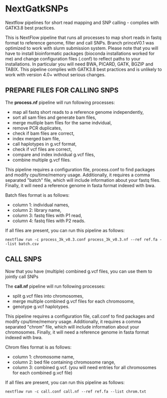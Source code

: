 # NextGatkSNPs
Nextflow pipelines for short read mapping and SNP calling - complies with GATK3.8 best practices. 

This is NextFlow pipeline that runs all processes to map short reads in fastq format to reference genome, 
filter and call SNPs. Branch princeV0.1 was optimized to work with slurm submission system. Please note 
that you will have to install bioinformatic packages (bioconda installations worked for me) and change 
configuration files (.conf) to reflect paths to your installations. In particular you will need BWA, 
PICARD, GATK, BGZIP and TABIX. This pipeline complies with GATK3.8 best practices and is unlikely to 
work with version 4.0+ without serious changes.

## PREPARE FILES FOR CALLING SNPS

The **process.nf** pipeline will run following processes:

  - map all fastq short reads to a reference genome independently,
  - sort all sam files and generate bam files,
  - merge mutliple bam files for the same indvidual,
  - remove PCR duplicates,
  - check if bam files are correct,
  - index merged bam file,
  - call haplotypes in g.vcf format,
  - check if vcf files are correct,
  - compare and index indvidual g.vcf files,
  - combine multiple g.vcf files.

This pipeline requires a configuration file, process.conf to find packages and modify cpu/time/memory usage. 
Additionally, it requires a comma separated "batch" file, which will include information about your fastq files. 
Finally, it will need a reference genome in fasta format indexed with bwa. 

Batch files format is as follows: 

  - column 1: individual names,
  - column 2: library name,
  - column 3: fastq files with P1 read,
  - column 4: fastq files with P2 reads.
  

If all files are present, you can run this pipeline as follows:

```
nextflow run -c process_3k_v0.3.conf process_3k_v0.3.nf --ref ref.fa --list batch.csv
```

## CALL SNPS

Now that you have (multiple) combined g.vcf files, you can use them to jointly call SNPs

The **call.nf** pipeline will run following processes:

  - split g.vcf files into chromosomes,
  - merge multiple combined g.vcf files for each chromosome,
  - genotype g.vcf haplotypes.
  

This pipeline requires a configuration file, call.conf to find packages and modify cpu/time/memory usage. Additionally, it requires a comma separated "chrom" file, which will include information about your chromosomes. Finally, it will need a reference genome in fasta format indexed with bwa.

Chrom files format is as follows: 

  - column 1: chromosome name,
  - column 2: bed file containing chromosome range,
  - column 3: combined g.vcf.
(you will need entries for all chromosomes for each combined g.vcf file)

If all files are present, you can run this pipeline as follows:

```
nextflow run -c call.conf call.nf --ref ref.fa --list chrom.txt
```

